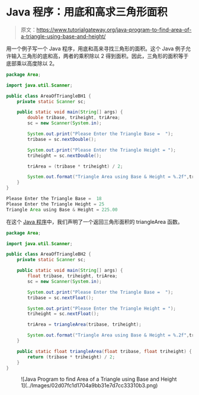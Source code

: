 # Java 程序：用底和高求三角形面积

> 原文：<https://www.tutorialgateway.org/java-program-to-find-area-of-a-triangle-using-base-and-height/>

用一个例子写一个 Java 程序，用底和高来寻找三角形的面积。这个 Java 例子允许输入三角形的底和高，两者的乘积除以 2 得到面积。因此，三角形的面积等于底部乘以高度除以 2。

```java
package Area;

import java.util.Scanner;

public class AreaOfTriangleBH1 {
	private static Scanner sc;

	public static void main(String[] args) {
		double tribase, triheight, triArea; 
		sc = new Scanner(System.in);

		System.out.print("Please Enter the Triangle Base =  ");
		tribase = sc.nextDouble();

		System.out.print("Please Enter the Triangle Height = ");
		triheight = sc.nextDouble();

		triArea = (tribase * triheight) / 2;

		System.out.format("Triangle Area using Base & Height = %.2f",triArea);
	}
}
```

```java
Please Enter the Triangle Base =  18
Please Enter the Triangle Height = 25
Triangle Area using Base & Height = 225.00
```

在这个 [Java 程序](https://www.tutorialgateway.org/learn-java-programs/)中，我们声明了一个返回三角形面积的 triangleArea 函数。

```java
package Area;

import java.util.Scanner;

public class AreaOfTriangleBH2 {
	private static Scanner sc;

	public static void main(String[] args) {
		float tribase, triheight, triArea; 
		sc = new Scanner(System.in);

		System.out.print("Please Enter the Triangle Base =  ");
		tribase = sc.nextFloat();

		System.out.print("Please Enter the Triangle Height = ");
		triheight = sc.nextFloat();

		triArea = triangleArea(tribase, triheight);

		System.out.format("Triangle Area using Base & Height = %.2f",triArea);
	}

	public static float triangleArea(float tribase, float triheight) {
		return (tribase * triheight) / 2;
	}
}
```

<figure class="wp-block-image size-large">![Java Program to find Area of a Triangle using Base and Height 1](../Images/02d07fc1d1704a9bb31e7d7cc33310b3.png)</figure>